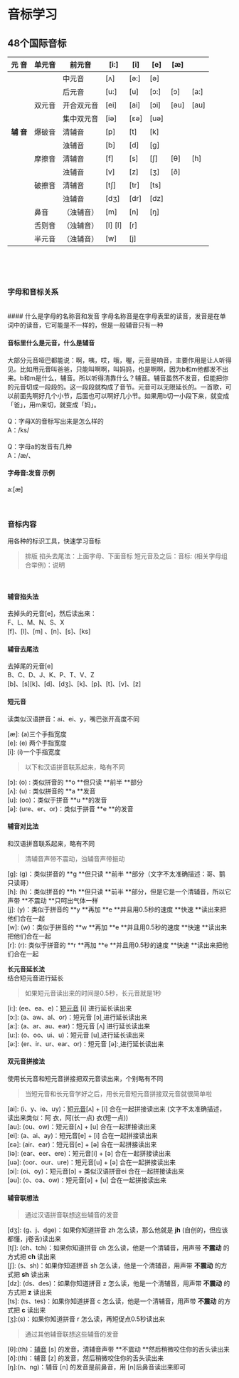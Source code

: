 # 音标学习

<a name="yUh5c"></a>
## 48个国际音标



| **元 音** | 单元音 | 前元音 | [i:] | [i] | [e] | [æ] | 　 |
| --- | --- | --- | --- | --- | --- | --- | --- |
|  |  | 中元音 | [ʌ] | [ə:] | [ə] | 　 | 　 |
|  |  | 后元音 | [u:] | [u] | [ɔ:] | [ɔ] | [a:] |
|  | 双元音 | 开合双元音 | [ei] | [ai] | [ɔi] | [əu] | [au] |
|  |  | 集中双元音 | [iə] | [εə] | [uə] | 　 | 　 |
| **辅 音** | 爆破音 | 清辅音 | [p] | [t] | [k] | 　 | 　 |
|  |  | 浊辅音 | [b] | [d] | [g] | 　 | 　 |
|  | 摩擦音 | 清辅音 | [f] | [s] | [ʃ] | [θ] | [h] |
|  |  | 浊辅音 | [v] | [z] | [ʒ] | [ð] | 　 |
|  | 破擦音 | 清辅音 | [tʃ] | [tr] | [ts] | 　 | 　 |
|  |  | 浊辅音 | [dʒ] | [dr] | [dz] | 　 | 　 |
|  | 鼻音 | （浊辅音） | [m] | [n] | [ŋ] | 　 | 　 |
|  | 舌则音 | （浊辅音） | [l] [l] | [r] | 　 | 　 | 　 |
|  | 半元音 | （浊辅音） | [w] | [j] | 　 | 　 | 　 |


<br />
<br />
<br />

<a name="pOIev"></a>
### 字母和音标关系
<br />
<a name="Wz582"></a>
#### 什么是字母的名称音和发音
字母名称音是在字母表里的读音，发音是在单词中的读音，它可能是不一样的，但是一般辅音只有一种<br />

<a name="mHyZM"></a>
#### 音标里什么是元音，什么是辅音
大部分元音哑巴都能说：啊，咦，哎，哦，喔，元音是响音，主要作用是让人听得见。比如用元音叫爸爸，只能叫啊啊，叫妈妈，也是啊啊，因为b和m他都发不出来。b和m是什么，辅音。所以听得清靠什么？辅音。辅音虽然不发音，但能把你的元音切成一段段的。这一段段就构成了音节。元音可以无限延长的。一首歌，可以前面先啊好几个小节，后面也可以啊好几小节。如果用b切一小段下来，就变成「爸」，用m来切，就变成「妈」。<br />
<br />Q：字母X的音标写出来是怎么样的<br />A：/ks/<br />
<br />Q：字母a的发音有几种<br />A：/æ/、
<a name="cvTR5"></a>
#### 字母音:发音 示例
a:[æ]<br />
<br />
<br />

<a name="PNpAg"></a>
### 音标内容
用各种的标识工具，快速学习音标
> 排版
> 掐头去尾法：上面字母、下面音标
> 短元音及之后：音标: (相关字母组合举例)：说明


<br />

<a name="u7vWb"></a>
#### 辅音掐头法
去掉头的元音[e]，然后读出来：<br />F、L、M、N、S、X<br />[f]、[l]、[m] 、[n]、[s]、[ks]<br />

<a name="JFKXn"></a>
#### 辅音去尾法
去掉尾的元音[e]<br />B、C、D、J、K、P、T、V、Z<br />[b]、[s][k]、[d]、[dʒ]、[k]、[p]、[t]、[v]、[z]

<a name="u7Fq2"></a>
#### 短元音
读类似汉语拼音：ai、ei、y，嘴巴张开高度不同
> 


[æ]: (a)三个手指宽度<br />[e]: (e) 两个手指宽度<br />[i]: (i)一个手指宽度<br />

> 以下和汉语拼音联系起来，略有不同

[ɔ]: (o) : 类似拼音的 **o **但只读 **前半 **部分<br />[ʌ]: (u) : 类似拼音的 **a **发音<br />[u]: (oo)：类似于拼音 **u **的发音<br />[ə]: (ure、er、or)：类似于拼音 **e **的发音

<a name="qNs89"></a>
#### 辅音对比法
和汉语拼音联系起来，略有不同
> 清辅音声带不震动，浊辅音声带振动

[g]: (g)：类似拼音的 **g **但只读 **前半 **部分（文字不太准确描述：哥、鹅 只读哥）<br />[h]: (h)：类似拼音的 **h **但只读 **前半 **部分，但是它是一个清辅音，所以它声带 **不震动 **只呵出气体一样<br />[j]: (y)：类似于拼音的 **y **再加 **e **并且用0.5秒的速度 **快速 **读出来把他们合在一起<br />[w]: (w)：类似于拼音的 **w **再加 **e **并且用0.5秒的速度 **快速 **读出来把他们合在一起<br />[r]: (r): 类似于拼音的 **r **再加 **e **并且用0.5秒的速度 **快速 **读出来把他们合在一起

**长元音延长法**<br />结合短元音进行延长
>  如果短元音读出来的时间是0.5秒，长元音就是1秒

[i:]: (ee、ea、e)：[短元音](#u7Fq2) [i] 进行延长读出来<br />[ɔ:]: (a、aw、al、or)：短元音 [ɔ][ ](#u7Fq2)进行延长读出来<br />[a:]: (a、ar、au、ear)：短元音 [ʌ] 进行延长读出来<br />[u:]: (o、oo、ui、u)：短元音 [u][ ](#u7Fq2)进行延长读出来<br />[ə:]: (er、ir、ur、ear、or)：短元音 [ə]:[ ](#u7Fq2)进行延长读出来

<a name="k45Sg"></a>
#### 双元音拼接法
使用长元音和短元音拼接把双元音读出来，个别略有不同
> 当短元音和长元音学好之后，用长元音短元音拼接双元音就很简单啦

[ai]: (i、y、ie、uy)：[短元音](#u7Fq2)[ʌ] + [i] 合在一起拼接读出来 (文字不太准确描述，读出来类似：阿 衣，阿(长一点) 衣(短一点))<br />[au]: (ou、ow)：短元音[ʌ] + [u] 合在一起拼接读出来<br />[ei]: (a、ai、ay)：短元音[e] + [i] 合在一起拼接读出来<br />[εə]: (air、ear)：短元音[e] + [ə] 合在一起拼接读出来<br />[iə]: (ear、eer、ere)：短元音[i] + [ə] 合在一起拼接读出来<br />[uə]: (oor、our、ure)：短元音[u] + [ə] 合在一起拼接读出来<br />[ɔi]: (oi、oy)：短元音[ɔ] + 类似汉语拼音ei 合在一起拼接读出来<br />[əu]: (o、oa、ow)：短元音[ə] + [u] 合在一起拼接读出来

<a name="1n2fO"></a>
#### 辅音联想法
> 通过汉语拼音联想这些辅音的发音<br />

[dʒ]: (g、j、dge)：如果你知道拼音 zh 怎么读，那么他就是 **jh** (自创的，但应该都懂，j卷舌)读出来<br />[tʃ]: (ch、tch)：如果你知道拼音 ch 怎么读，他是一个清辅音，用声带 **不震动** 的方式把 **ch** 读出来<br />[ʃ]: (s、sh)：如果你知道拼音 sh 怎么读，他是一个清辅音，用声带 **不震动** 的方式把 **sh** 读出来<br />[dz]: (ds、des)：如果你知道拼音 z 怎么读，他是一个清辅音，用声带 **不震动** 的方式把 **z** 读出来<br />[ts]: (ts、tes)：如果你知道拼音 c 怎么读，他是一个清辅音，用声带 **不震动** 的方式把 **c** 读出来<br />[ʒ]:(s)：如果你知道拼音 r 怎么读，再短促点0.5秒读出来

> 通过其他辅音联想这些辅音的发音

[θ]:(th)：[辅音](#JFKXn) [s] 的发音，清辅音声带 **不震动 **然后稍微咬住你的舌头读出来<br />[ð]:(th)：辅音 [z] 的发音，然后稍微咬住你的舌头读出来<br />[ŋ]:(n、ng)：辅音 [n] 的发音是前鼻音，用 [n]后鼻音读出来即可
